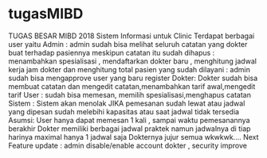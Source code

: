# tugasMIBD
TUGAS BESAR MIBD 2018
Sistem Informasi untuk Clinic
Terdapat berbagai user yaitu
Admin : admin sudah bisa melihat seluruh catatan yang dokter buat terhadap pasiennya meskipun catatan itu sudah dihapus
	  : menambahkan spesialisasi , mendaftarkan dokter baru , menghitung jadwal kerja jam dokter dan menghitung total pasien yang sudah dilayani
	  : admin sudah bisa mengapprove user yang baru register
Dokter: Dokter sudah bisa membuat catatan dan mengedit catatan,menambahkan tarif awal,mengedit tarif 
User : sudah bisa memesan, memilih spesialisasi,menghapus catatan
Sistem : Sistem akan menolak JIKA pemesanan sudah lewat atau jadwal yang dipesan sudah melebihi kapasitas atau saat jadwal tidak tersedia
Asumsi:
User hanya dapat memesan 1 kali , sampai waktu pemesanannya berakhir 
Dokter memiliki berbagai jadwal praktek namun jadwalnya di tiap harinya maximal hanya 1 jadwal saja
Dokternya jujur semua wkwkwk....
Next Feature update : admin disable/enable account dokter , security improve